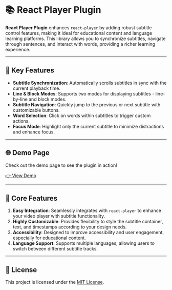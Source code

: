 # 📚 React Player Plugin

**React Player Plugin** enhances `react-player` by adding robust subtitle control features, making it ideal for educational content and language learning platforms. This library allows you to synchronize subtitles, navigate through sentences, and interact with words, providing a richer learning experience.

---

## 🚀 Key Features
- **Subtitle Synchronization**: Automatically scrolls subtitles in sync with the current playback time.
- **Line & Block Modes**: Supports two modes for displaying subtitles - line-by-line and block modes.
- **Subtitle Navigation**: Quickly jump to the previous or next subtitle with customizable buttons.
- **Word Selection**: Click on words within subtitles to trigger custom actions.
- **Focus Mode**: Highlight only the current subtitle to minimize distractions and enhance focus.

---

## 🌐 Demo Page
Check out the demo page to see the plugin in action!

[👉 View Demo](https://react-player-plugin-prompter-demo.vercel.app)

---

## 🔧 Core Features
1. **Easy Integration**: Seamlessly integrates with `react-player` to enhance your video player with subtitle functionality.
2. **Highly Customizable**: Provides flexibility to style the subtitle container, text, and timestamps according to your design needs.
3. **Accessibility**: Designed to improve accessibility and user engagement, especially for educational content.
4. **Language Support**: Supports multiple languages, allowing users to switch between different subtitle tracks.

---

## 📄 License
This project is licensed under the [MIT License](./LICENSE).
